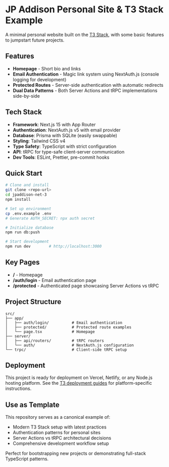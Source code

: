 # JP Addison Personal Site & T3 Stack Example

A minimal personal website built on the [T3 Stack](https://create.t3.gg/), with some basic features to jumpstart future projects.

## Features

- **Homepage** - Short bio and links
- **Email Authentication** - Magic link system using NextAuth.js (console logging for development)
- **Protected Routes** - Server-side authentication with automatic redirects
- **Dual Data Patterns** - Both Server Actions and tRPC implementations side-by-side

## Tech Stack

- **Framework**: Next.js 15 with App Router
- **Authentication**: NextAuth.js v5 with email provider
- **Database**: Prisma with SQLite (easily swappable)
- **Styling**: Tailwind CSS v4
- **Type Safety**: TypeScript with strict configuration
- **API**: tRPC for type-safe client-server communication
- **Dev Tools**: ESLint, Prettier, pre-commit hooks

## Quick Start

```bash
# Clone and install
git clone <repo-url>
cd jpaddison-net-3
npm install

# Set up environment
cp .env.example .env
# Generate AUTH_SECRET: npx auth secret

# Initialize database
npm run db:push

# Start development
npm run dev        # http://localhost:3000
```

## Key Pages

- **/** - Homepage
- **/auth/login** - Email authentication page
- **/protected** - Authenticated page showcasing Server Actions vs tRPC

## Project Structure

```
src/
├── app/
│   ├── auth/login/          # Email authentication
│   ├── protected/           # Protected route examples
│   └── page.tsx             # Homepage
├── server/
│   ├── api/routers/         # tRPC routers
│   └── auth/                # NextAuth.js configuration
└── trpc/                    # Client-side tRPC setup
```

## Deployment

This project is ready for deployment on Vercel, Netlify, or any Node.js hosting platform. See the [T3 deployment guides](https://create.t3.gg/en/deployment/vercel) for platform-specific instructions.

## Use as Template

This repository serves as a canonical example of:

- Modern T3 Stack setup with latest practices
- Authentication patterns for personal sites
- Server Actions vs tRPC architectural decisions
- Comprehensive development workflow setup

Perfect for bootstrapping new projects or demonstrating full-stack TypeScript patterns.
